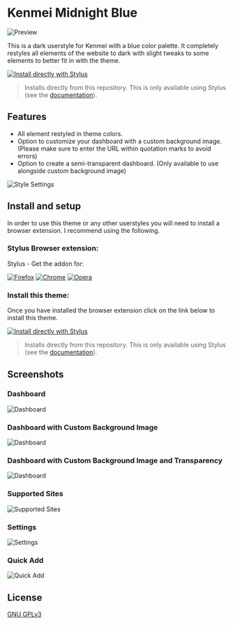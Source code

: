 # Kenmei Midnight Blue

![Preview](images/preview.png)

This is a dark userstyle for Kenmei with a blue color palette. It completely restyles all elements of the website to dark with slight tweaks to some elements to better fit in with the theme. 

[![Install directly with Stylus](https://img.shields.io/badge/Install%20directly%20with-Stylus-00adad.svg?longCache=true&style=for-the-badge)](https://github.com/ush-ruff/Kenmei-Midnight-Blue/raw/main/kenmei.user.css)
  >Installs directly from this repository.
  >This is only available using Stylus (see the [documentation](https://github.com/openstyles/stylus/wiki/Usercss)).

## Features
* All element restyled in theme colors. 
* Option to customize your dashboard with a custom background image. (Please make sure to enter the URL within quotation marks to avoid errors) 
* Option to create a semi-transparent dashboard. (Only available to use alongside custom background image) 

![Style Settings](images/style-settings.png)

## Install and setup
In order to use this theme or any other userstyles you will need to install a browser extension. I recommend using the following.

### Stylus Browser extension: 
Stylus - Get the addon for: 

[![Firefox](https://github.com/ush-ruff/YouTube-Ash-Dark/raw/main/images/firefox.png)](https://addons.mozilla.org/en-US/firefox/addon/styl-us/)
[![Chrome](https://github.com/ush-ruff/YouTube-Ash-Dark/raw/main/images/chrome.png)](https://chrome.google.com/webstore/detail/stylus/clngdbkpkpeebahjckkjfobafhncgmne) 
[![Opera](https://github.com/ush-ruff/YouTube-Ash-Dark/raw/main/images/opera.png)](https://addons.opera.com/en-gb/extensions/details/stylus/)

### Install this theme:
Once you have installed the browser extension click on the link below to install this theme.

[![Install directly with Stylus](https://img.shields.io/badge/Install%20directly%20with-Stylus-00adad.svg?longCache=true&style=for-the-badge)](https://github.com/ush-ruff/Kenmei-Midnight-Blue/raw/main/kenmei.user.css)
  >Installs directly from this repository.
  >This is only available using Stylus (see the [documentation](https://github.com/openstyles/stylus/wiki/Usercss)).

## Screenshots
### Dashboard
![Dashboard](images/sc-01.png)

### Dashboard with Custom Background Image
![Dashboard](images/sc-02.png)

### Dashboard with Custom Background Image and Transparency
![Dashboard](images/sc-03.png)

### Supported Sites
![Supported Sites](images/sc-04.png)

### Settings
![Settings](images/sc-05.png)

### Quick Add
![Quick Add](images/sc-06.png)

## License
[GNU GPLv3](LICENSE)
